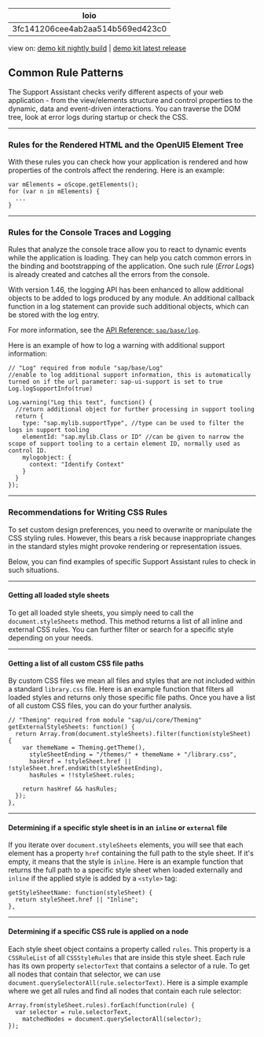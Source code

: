 <!-- loio3fc141206cee4ab2aa514b569ed423c0 -->

| loio |
| -----|
| 3fc141206cee4ab2aa514b569ed423c0 |

<div id="loio">

view on: [demo kit nightly build](https://sdk.openui5.org/nightly/#/topic/3fc141206cee4ab2aa514b569ed423c0) | [demo kit latest release](https://sdk.openui5.org/topic/3fc141206cee4ab2aa514b569ed423c0)</div>

## Common Rule Patterns

The Support Assistant checks verify different aspects of your web application - from the view/elements structure and control properties to the dynamic, data and event-driven interactions. You can traverse the DOM tree, look at error logs during startup or check the CSS.

***

### Rules for the Rendered HTML and the OpenUI5 Element Tree

With these rules you can check how your application is rendered and how properties of the controls affect the rendering. Here is an example:

```
var mElements = oScope.getElements();
for (var n in mElements) {
  ...
}

```

***

<a name="loio3fc141206cee4ab2aa514b569ed423c0__section_Rules_for_the_Console_Traces_and_Logging"/>

### Rules for the Console Traces and Logging

Rules that analyze the console trace allow you to react to dynamic events while the application is loading. They can help you catch common errors in the binding and bootstrapping of the application. One such rule \(*Error Logs*\) is already created and catches all the errors from the console.

With version 1.46, the logging API has been enhanced to allow additional objects to be added to logs produced by any module. An additional callback function in a log statement can provide such additional objects, which can be stored with the log entry.

For more information, see the [API Reference: `sap/base/log`](https://sdk.openui5.org/api/module%3Asap%2Fbase%2FLog). 

Here is an example of how to log a warning with additional support information:

```
// "Log" required from module "sap/base/Log"
//enable to log additional support information, this is automatically turned on if the url parameter: sap-ui-support is set to true
Log.logSupportInfo(true)

Log.warning("Log this text", function() {
  //return additional object for further processing in support tooling
  return {
    type: "sap.mylib.supportType", //type can be used to filter the logs in support tooling
    elementId: "sap.mylib.Class or ID" //can be given to narrow the scope of support tooling to a certain element ID, normally used as control ID.
    mylogobject: {
      context: "Identify Context"
    }
  }
});
```

***

<a name="loio3fc141206cee4ab2aa514b569ed423c0__section_gjj_15l_l1b"/>

### Recommendations for Writing CSS Rules

To set custom design preferences, you need to overwrite or manipulate the CSS styling rules. However, this bears a risk because inappropriate changes in the standard styles might provoke rendering or representation issues.

Below, you can find examples of specific Support Assistant rules to check in such situations.

***

#### Getting all loaded style sheets

To get all loaded style sheets, you simply need to call the `document.styleSheets` method. This method returns a list of all inline and external CSS rules. You can further filter or search for a specific style depending on your needs.

***

#### Getting a list of all custom CSS file paths

By custom CSS files we mean all files and styles that are not included within a standard `library.css` file. Here is an example function that filters all loaded styles and returns only those specific file paths. Once you have a list of all custom CSS files, you can do your further analysis.

```
// "Theming" required from module "sap/ui/core/Theming"
getExternalStyleSheets: function() {
  return Array.from(document.styleSheets).filter(function(styleSheet) {
    var themeName = Theming.getTheme(),
      styleSheetEnding = "/themes/" + themeName + "/library.css",
      hasHref = !styleSheet.href || !styleSheet.href.endsWith(styleSheetEnding),
      hasRules = !!styleSheet.rules;

    return hasHref && hasRules;
  });
},

```

***

#### Determining if a specific style sheet is in an `inline` or `external` file

If you iterate over `document.styleSheets` elements, you will see that each element has a property `href` containing the full path to the style sheet. If it's empty, it means that the style is `inline`. Here is an example function that returns the full path to a specific style sheet when loaded externally and `inline` if the applied style is added by a `<style>` tag:

```
getStyleSheetName: function(styleSheet) {
  return styleSheet.href || "Inline";
},

```

***

#### Determining if a specific CSS rule is applied on a node

Each style sheet object contains a property called `rules`. This property is a `CSSRuleList` of all `CSSStyleRules` that are inside this style sheet. Each rule has its own property `selectorText` that contains a selector of a rule. To get all nodes that contain that selector, we can use `document.querySelectorAll(rule.selectorText)`. Here is a simple example where we get all rules and find all nodes that contain each rule selector:

```
Array.from(styleSheet.rules).forEach(function(rule) {
  var selector = rule.selectorText,
    matchedNodes = document.querySelectorAll(selector);
});

```

